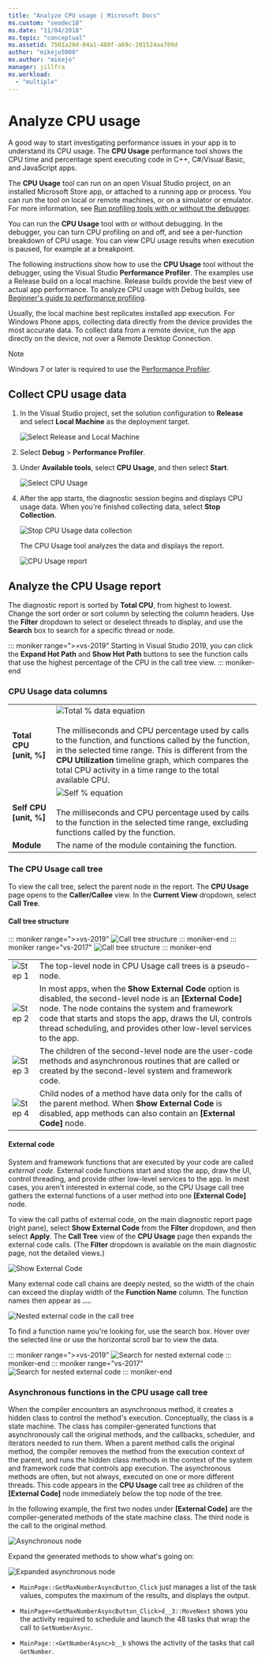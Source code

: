 ```yaml
---
title: "Analyze CPU usage | Microsoft Docs"
ms.custom: "seodec18"
ms.date: "11/04/2018"
ms.topic: "conceptual"
ms.assetid: 7501a20d-04a1-480f-a69c-201524aa709d
author: "mikejo5000"
ms.author: "mikejo"
manager: jillfra
ms.workload:
  - "multiple"
---
```

# Analyze CPU usage

A good way to start investigating performance issues in your app is to understand its CPU usage. The **CPU Usage** performance tool shows the CPU time and percentage spent executing code in C++, C#/Visual Basic, and JavaScript apps.

The **CPU Usage** tool can run on an open Visual Studio project, on an installed Microsoft Store app, or attached to a running app or process. You can run the tool on local or remote machines, or on a simulator or emulator. For more information, see [Run profiling tools with or without the debugger](../profiling/running-profiling-tools-with-or-without-the-debugger.md).

You can run the **CPU Usage** tool with or without debugging. In the debugger, you can turn CPU profiling on and off, and see a per-function breakdown of CPU usage. You can view CPU usage results when execution is paused, for example at a breakpoint.

The following instructions show how to use the **CPU Usage** tool without the debugger, using the Visual Studio **Performance Profiler**. The examples use a Release build on a local machine. Release builds provide the best view of actual app performance. To analyze CPU usage with Debug builds, see [Beginner's guide to performance profiling](../profiling/beginners-guide-to-performance-profiling.md).

Usually, the local machine best replicates installed app execution. For Windows Phone apps, collecting data directly from the device provides the most accurate data. To collect data from a remote device, run the app directly on the device, not over a Remote Desktop Connection.

>[!NOTE]
>Windows 7 or later is required to use the [Performance Profiler](../profiling/profiling-feature-tour.md).

##  Collect CPU usage data

1. In the Visual Studio project, set the solution configuration to **Release** and select **Local Machine** as the deployment target.

    ![Select Release and Local Machine](../profiling/media/cpuuse_selectreleaselocalmachine.png "Select Release and Local Machine")

1. Select **Debug** > **Performance Profiler**.

1. Under **Available tools**, select **CPU Usage**, and then select **Start**.

    ![Select CPU Usage](../profiling/media/cpuuse_lib_choosecpuusage.png "Select CPU Usage")

4. After the app starts, the diagnostic session begins and displays CPU usage data. When you're finished collecting data, select **Stop Collection**.

   ![Stop CPU Usage data collection](../profiling/media/cpu_use_wt_stopcollection.png "Stop CPU Usage data collection")

   The CPU Usage tool analyzes the data and displays the report.

   ![CPU Usage report](../profiling/media/cpu_use_wt_report.png "CPU Usage report")


## Analyze the CPU Usage report

The diagnostic report is sorted by **Total CPU**, from highest to lowest. Change the sort order or sort column by selecting the column headers. Use the **Filter** dropdown to select or deselect threads to display, and use the **Search** box to search for a specific thread or node.

::: moniker range=">=vs-2019"
Starting in Visual Studio 2019, you can click the **Expand Hot Path** and **Show Hot Path** buttons to see the function calls that use the highest percentage of the CPU in the call tree view.
::: moniker-end

###  <a name="BKMK_Call_tree_data_columns"></a> CPU Usage data columns

|||
|-|-|
|**Total CPU [unit, %]**|![Total % data equation](../profiling/media/cpu_use_wt_totalpercentequation.png "CPU_USE_WT_TotalPercentEquation")<br /><br /> The milliseconds and CPU percentage used by calls to the function, and functions called by the function, in the selected time range. This is different from the **CPU Utilization** timeline graph, which compares the total CPU activity in a time range to the total available CPU.|
|**Self CPU [unit, %]**|![Self % equation](../profiling/media/cpu_use_wt_selflpercentequation.png "CPU_USE_WT_SelflPercentEquation")<br /><br /> The milliseconds and CPU percentage used by calls to the function in the selected time range, excluding functions called by the function.|
|**Module**|The name of the module containing the function.

###  <a name="BKMK_The_CPU_Usage_call_tree"></a> The CPU Usage call tree

To view the call tree, select the parent node in the report. The **CPU Usage** page opens to the **Caller/Callee** view. In the **Current View** dropdown, select **Call Tree**.

####  <a name="BKMK_Call_tree_structure"></a> Call tree structure

::: moniker range=">=vs-2019"
![Call tree structure](../profiling/media/vs-2019/cpu-use-wt-getmaxnumbercalltree-annotated.png "Call tree structure")
::: moniker-end
::: moniker range="vs-2017"
![Call tree structure](../profiling/media/cpu_use_wt_getmaxnumbercalltree_annotated.png "Call tree structure")
::: moniker-end

|||
|-|-|
|![Step 1](../profiling/media/procguid_1.png "ProcGuid_1")|The top-level node in CPU Usage call trees is a pseudo-node.|
|![Step 2](../profiling/media/procguid_2.png "ProcGuid_2")|In most apps, when the **Show External Code** option is disabled, the second-level node is an **[External Code]** node. The node contains the system and framework code that starts and stops the app, draws the UI, controls thread scheduling, and provides other low-level services to the app.|
|![Step 3](../profiling/media/procguid_3.png "ProcGuid_3")|The children of the second-level node are the user-code methods and asynchronous routines that are called or created by the second-level system and framework code.|
|![Step 4](../profiling/media/procguid_4.png "ProcGuid_4")|Child nodes of a method have data only for the calls of the parent method. When **Show External Code** is disabled, app methods can also contain an **[External Code]** node.|

####  <a name="BKMK_External_Code"></a> External code

System and framework functions that are executed by your code are called *external code*. External code functions start and stop the app, draw the UI, control threading, and provide other low-level services to the app. In most cases, you aren't interested in external code, so the CPU Usage call tree gathers the external functions of a user method into one **[External Code]** node.

To view the call paths of external code, on the main diagnostic report page (right pane), select **Show External Code** from the **Filter** dropdown, and then select **Apply**. The **Call Tree** view of the **CPU Usage** page then expands the external code calls. (The **Filter** dropdown is available on the main diagnostic page, not the detailed views.)

![Show External Code](../profiling/media/cpu_use_wt_filterview.png "Show External Code")

Many external code call chains are deeply nested, so the width of the chain can exceed the display width of the **Function Name** column. The function names then appear as **...**.

![Nested external code in the call tree](../profiling/media/cpu_use_wt_showexternalcodetoowide.png "Nested external code in the call tree")

To find a function name you're looking for, use the search box. Hover over the selected line or use the horizontal scroll bar to view the data.

::: moniker range=">=vs-2019"
![Search for nested external code](../profiling/media/vs-2019/cpu-use-wt-showexternalcodetoowide-found.png "Search for nested external code")
::: moniker-end
::: moniker range="vs-2017"
![Search for nested external code](../profiling/media/cpu_use_wt_showexternalcodetoowide_found.png "Search for nested external code")
::: moniker-end

###  <a name="BKMK_Asynchronous_functions_in_the_CPU_Usage_call_tree"></a> Asynchronous functions in the CPU usage call tree

 When the compiler encounters an asynchronous method, it creates a hidden class to control the method's execution. Conceptually, the class is a state machine. The class has compiler-generated functions that asynchronously call the original methods, and the callbacks, scheduler, and iterators needed to run them. When a parent method calls the original method, the compiler removes the method from the execution context of the parent, and runs the hidden class methods in the context of the system and framework code that controls app execution. The asynchronous methods are often, but not always, executed on one or more different threads. This code appears in the **CPU Usage** call tree as children of the **[External Code]** node immediately below the top node of the tree.

In the following example, the first two nodes under **[External Code]** are the compiler-generated methods of the state machine class. The third node is the call to the original method.

![Asynchronous node](media/cpu_use_wt_getmaxnumberasync_selected.png "Asynchronous node")

Expand the generated methods to show what's going on:

![Expanded asynchronous node](media/cpu_use_wt_getmaxnumberasync_expandedcalltree.png "Expanded asynchronous node")

- `MainPage::GetMaxNumberAsyncButton_Click` just manages a list of the task values, computes the maximum of the results, and displays the output.

- `MainPage+<GetMaxNumberAsyncButton_Click>d__3::MoveNext` shows you the activity required to schedule and launch the 48 tasks that wrap the call to `GetNumberAsync`.

- `MainPage::<GetNumberAsync>b__b` shows the activity of the tasks that call `GetNumber`.
